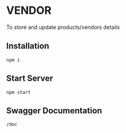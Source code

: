 # VENDOR
To store and update products/vendors details

## Installation

```
npm i
````

## Start Server

```
npm start
```

## Swagger Documentation

```
/doc
```
